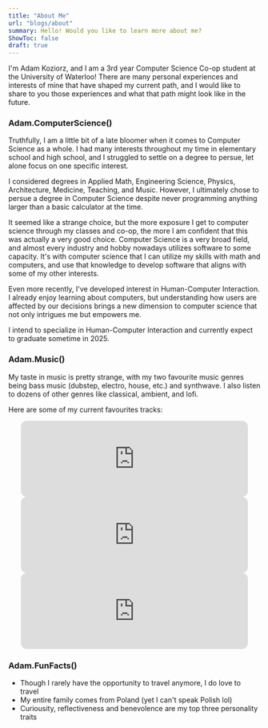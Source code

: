 ```yaml
---
title: "About Me"
url: "blogs/about"
summary: Hello! Would you like to learn more about me?
ShowToc: false
draft: true
---
```


I'm Adam Koziorz, and I am a 3rd year Computer Science Co-op student at the University of Waterloo! There are many personal experiences and interests of mine that have shaped my current path, and I would like to share to you those experiences and what that path might look like in the future.


### Adam.ComputerScience()

Truthfully, I am a little bit of a late bloomer when it comes to Computer Science as a whole. I had many interests throughout my time in elementary school and high school, and I struggled to settle on a degree to persue, let alone focus on one specific interest.

I considered degrees in Applied Math, Engineering Science, Physics, Architecture, Medicine, Teaching, and Music. However, I ultimately chose to persue a degree in Computer Science despite never programming anything larger than a basic calculator at the time.

It seemed like a strange choice, but the more exposure I get to computer science through my classes and co-op, the more I am confident that this was actually a very good choice. Computer Science is a very broad field, and almost every industry and hobby nowadays utilizes software to some capacity. It's with computer science that I can utilize my skills with math and computers, and use that knowledge to develop software that aligns with some of my other interests.

Even more recently, I've developed interest in Human-Computer Interaction. I already enjoy learning about computers, but understanding how users are affected by our decisions brings a new dimension to computer science that not only intrigues me but empowers me.

I intend to specialize in Human-Computer Interaction and currently expect to graduate sometime in 2025.


### Adam.Music()
My taste in music is pretty strange, with my two favourite music genres being bass music (dubstep, electro, house, etc.) and synthwave. I also listen to dozens of other genres like classical, ambient, and lofi.

Here are some of my current favourites tracks:

<center>
<iframe style="border-radius:12px" src="https://open.spotify.com/embed/track/5T6GwsMRQ7sQgsiUleM4NV?utm_source=generator" width="90%" height="152" frameBorder="0" allowfullscreen="" allow="autoplay; clipboard-write; encrypted-media; fullscreen; picture-in-picture" loading="lazy"></iframe>

<iframe style="border-radius:12px" src="https://open.spotify.com/embed/track/3Ueuln966p4Kjc82OpCCF5?utm_source=generator" width="90%" height="152" frameBorder="0" allowfullscreen="" allow="autoplay; clipboard-write; encrypted-media; fullscreen; picture-in-picture" loading="lazy"></iframe>

<iframe style="border-radius:12px" src="https://open.spotify.com/embed/track/6kmVJYiw2jeRqsEl5Tf2Nw?utm_source=generator" width="90%" height="152" frameBorder="0" allowfullscreen="" allow="autoplay; clipboard-write; encrypted-media; fullscreen; picture-in-picture" loading="lazy"></iframe>
</center>

### Adam.FunFacts()

* Though I rarely have the opportunity to travel anymore, I do love to travel
* My entire family comes from Poland (yet I can't speak Polish lol)
* Curiousity, reflectiveness and benevolence are my top three personality traits